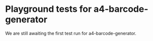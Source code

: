 # Playground tests for a4-barcode-generator
We are still awaiting the first test run for a4-barcode-generator.
